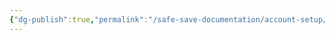 ```yaml
---
{"dg-publish":true,"permalink":"/safe-save-documentation/account-setup/donor-perfect/canada/post-setup-tasks/"}
---
```


